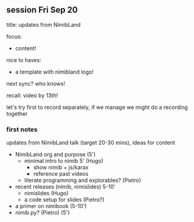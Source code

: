 ## session Fri Sep 20

title: updates from NimibLand

focus:
- content!

nice to haves:
- a template with nimibland logo!

next sync? who knows!

recall: video by 13th!

let's try first to record separately, if we manage we might do a recording together

### first notes

updates from NimibLand talk (target 20-30 mins), ideas for content
- NimibLand org and purpose (5')
  - minimal intro to nimib 5' (Hugo)
    - show nimib + js/karax
    - reference past videos
  - literate programming and explorables? (Pietro)
- recent releases (nimib, nimislides) 5-10'
  - nimislides (Hugo)
  - a code setup for slides (Pietro?)
- a primer on nimibook (5-10')
- nimib.py? (Pietro) (5')
